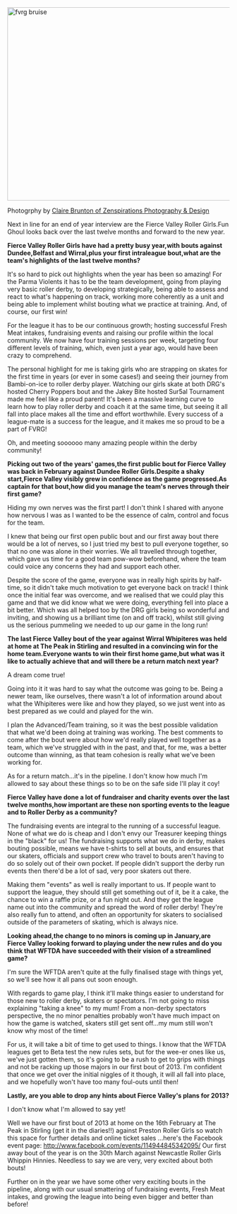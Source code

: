 <html><body><a href="http://www.scottishrollerderbyblog.com/2013/01/01/an-interview-with-fun-ghoulfvrgs-2012/fvrg-bruise/" rel="attachment wp-att-2048"><img src="http://www.scottishrollerderbyblog.com/2013/01/fvrg-bruise.jpg" alt="fvrg bruise" width="614" height="438" class="aligncenter size-full wp-image-2048"></a>

Photogrphy by <a href="http://www.facebook.com/pages/Zenspirations-Photography-Design/241551115881209">Claire Brunton of Zenspirations Photography &amp; Design</a>

Next in line for an end of year interview are the Fierce Valley Roller Girls.Fun Ghoul looks back over the last twelve months and forward to the new year.

<strong>Fierce Valley Roller Girls have had a pretty busy year,with bouts against Dundee,Belfast and Wirral,plus your first intraleague bout,what are the team's highlights of the last twelve months?</strong>

It's so hard to pick out highlights when the year has been so amazing! For the Parma Violents it has to be the team development, going from playing very basic roller derby, to developing strategically, being able to assess and react to what's happening on track, working more coherently as a unit and being able to implement whilst bouting what we practice at training.  And, of course, our first win!

For the league it has to be our continuous growth; hosting successful Fresh Meat intakes, fundraising events and raising our profile within the local community. We now have four training sessions per week, targeting four different levels of training, which, even just a year ago, would have been crazy to comprehend. 

The personal highlight for me is taking girls who are strapping on skates for the first time in years (or ever in some cases!) and seeing their journey from Bambi-on-ice to roller derby player. Watching our girls skate at both DRG's hosted Cherry Poppers bout and the Jakey Bite hosted Sur5al Tournament made me feel like a proud parent! It's been a massive learning curve to learn how to play roller derby and coach it at the same time, but seeing it all fall into place makes all the time and effort worthwhile. Every success of a league-mate is a success for the league, and it makes me so proud to be a part of FVRG! 

Oh, and meeting soooooo many amazing people within the derby community!

<strong>Picking out two of the years' games,the first public bout for Fierce Valley was back in February against Dundee Roller Girls.Despite a shaky start,Fierce Valley visibly grew in confidence as the game progressed.As captain for that bout,how did you manage the team's nerves through their first game?</strong>

Hiding my own nerves was the first part! I don't think I shared with anyone how nervous I was as I wanted to be the essence of calm, control and focus for the team. 

I knew that being our first open public bout and our first away bout there would be a lot of nerves, so I just tried my best to pull everyone together, so that no one was alone in their worries. We all travelled through together, which gave us time for a good team pow-wow beforehand, where the team could voice any concerns they had and support each other. 

Despite the score of the game, everyone was in really high spirits by half-time, so it didn't take much motivation to get everyone back on track! I think once the initial fear was overcome, and we realised that we could play this game and that we did know what we were doing, everything fell into place a bit better. Which was all helped too by the DRG girls being so wonderful and inviting, and showing us a brilliant time (on and off track), whilst still giving us the serious pummeling we needed to up our game in the long run!

<strong>The last Fierce Valley bout of the year against Wirral Whipiteres was held at home at The Peak in Stirling and resulted in a convincing win for the home team.Everyone wants to win their first home game,but what was it like to actually achieve that and will there be a return match next year?</strong>

A dream come true! 

Going into it it was hard to say what the outcome was going to be. Being a newer team, like ourselves, there wasn't a lot of information around about what the Whipiteres were like and how they played, so we just went into as best prepared as we could and played for the win.

I plan the Advanced/Team training, so it was the best possible validation that what we'd been doing at training was working. The best comments to come after the bout were about how we'd really played well together as a team, which we've struggled with in the past, and that, for me, was a better outcome than winning, as that team cohesion is really what we've been working for.

As for a return match...it's in the pipeline. I don't know how much I'm allowed to say about these things so to be on the safe side I'll play it coy!

<strong>Fierce Valley have done a lot of fundraiser and charity events over the last twelve months,how important are these non sporting events to the league and to Roller Derby as a community?</strong>

The fundraising events are integral to the running of a successful league. None of what we do is cheap and I don't envy our Treasurer keeping things in the "black" for us! The fundraising supports what we do in derby, makes bouting possible, means we have t-shirts to sell at bouts, and ensures that our skaters, officials and support crew who travel to bouts aren't having to do so solely out of their own pocket. If people didn't support the derby run events then there'd be a lot of sad, very poor skaters out there.

Making them "events" as well is really important to us. If people want to support the league, they should still get something out of it, be it a cake, the chance to win a raffle prize, or a fun night out. And they get the league name out into the community and spread the word of roller derby! They're also really fun to attend, and often an opportunity for skaters to socialised outside of the parameters of skating, which is always nice.

<strong>Looking ahead,the change to no minors is coming up in January,are Fierce Valley looking forward to playing under the new rules and do you think that WFTDA have succeeded with their vision of a streamlined game?</strong>

I'm sure the WFTDA aren't quite at the fully finalised stage with things yet, so we'll see how it all pans out soon enough.

With regards to game play, I think it'll make things easier to understand for those new to roller derby, skaters or spectators. I'm not going to miss explaining "taking a knee" to my mum! From a non-derby spectators perspective, the no minor penalties probably won't have much impact on how the game is watched, skaters still get sent off...my mum still won't know why most of the time! 

For us, it will take a bit of time to get used to things. I know that the WFTDA leagues get to Beta test the new rules sets, but for the wee-er ones like us, we've just gotten them, so it's going to be a rush to get to grips with things and not be racking up those majors in our first bout of 2013. I'm confident that once we get over the initial niggles of it though, it will all fall into place, and we hopefully won't have too many foul-outs until then!

<strong>Lastly, are you able to drop any hints about Fierce Valley's plans for 2013?</strong>

I don't know what I'm allowed to say yet! 

Well we have our first bout of 2013 at home on the 16th February at The Peak in Stirling (get it in the diaries!!) against Preston Roller Girls so watch this space for further details and online ticket sales ...here's the Facebook event page: http://www.facebook.com/events/114944845342095/ Our first away bout of the year is on the 30th March against Newcastle Roller Girls Whippin Hinnies. Needless to say we are very, very excited about both bouts! 

Further on in the year we have some other very exciting bouts in the pipeline, along with our usual smattering of fundraising events, Fresh Meat intakes, and growing the league into being even bigger and better than before!
</body></html>
